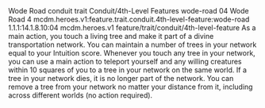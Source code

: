 <ability>
  <name>Wode Road</name>
  <metadata>
    <class>conduit</class>
    <feature_type>trait</feature_type>
    <file_dpath>Conduit/4th-Level Features</file_dpath>
    <item_id>wode-road</item_id>
    <item_index>04</item_index>
    <item_name>Wode Road</item_name>
    <level>4</level>
    <scc>mcdm.heroes.v1:feature.trait.conduit.4th-level-feature:wode-road</scc>
    <scdc>1.1.1:14.1.8.10:04</scdc>
    <source>mcdm.heroes.v1</source>
    <type>feature/trait/conduit/4th-level-feature</type>
  </metadata>
  <effects>
    <effect type="mundane">As a main action, you touch a living tree and make it part of a divine transportation network. You can maintain a number of trees in your network equal to your Intuition score. Whenever you touch any tree in your network, you can use a main action to teleport yourself and any willing creatures within 10 squares of you to a tree in your network on the same world. If a tree in your network dies, it is no longer part of the network. You can remove a tree from your network no matter your distance from it, including across different worlds (no action required).</effect>
  </effects>
</ability>
